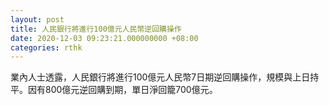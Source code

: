 ```yaml
---
layout: post
title: 人民銀行將進行100億元人民幣逆回購操作
date: 2020-12-03 09:23:21.000000000 +08:00
categories: rthk
---
```


業內人士透露，人民銀行將進行100億元人民幣7日期逆回購操作，規模與上日持平。因有800億元逆回購到期，單日淨回籠700億元。
